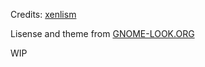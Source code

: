 Credits: [xenlism](https://github.com/xenlism)

Lisense and theme from [GNOME-LOOK.ORG](https://www.gnome-look.org/p/1440862)

WIP
